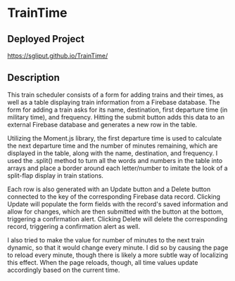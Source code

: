 # TrainTime

## Deployed Project

https://sgliput.github.io/TrainTime/

## Description

This train scheduler consists of a form for adding trains and their times, as well as a table displaying train information from a Firebase database. The form for adding a train asks for its name, destination, first departure time (in military time), and frequency. Hitting the submit button adds this data to an external Firebase database and generates a new row in the table.

Utilizing the Moment.js library, the first departure time is used to calculate the next departure time and the number of minutes remaining, which are displayed in the table, along with the name, destination, and frequency. I used the .split() method to turn all the words and numbers in the table into arrays and place a border around each letter/number to imitate the look of a split-flap display in train stations.

Each row is also generated with an Update button and a Delete button connected to the key of the corresponding Firebase data record. Clicking Update will populate the form fields with the record's saved information and allow for changes, which are then submitted with the button at the bottom, triggering a confirmation alert. Clicking Delete will delete the corresponding record, triggering a confirmation alert as well.

I also tried to make the value for number of minutes to the next train dynamic, so that it would change every minute. I did so by causing the page to reload every minute, though there is likely a more subtle way of localizing this effect. When the page reloads, though, all time values update accordingly based on the current time.
